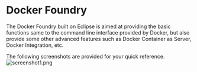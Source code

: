 # Docker Foundry
The Docker Foundry built on Eclipse is aimed at providing the basic functions same to the command line interface provided by Docker, but also provide some other advanced features such as Docker Container as Server, Docker Integration, etc.

The following screenshots are provided for your quick reference.
<img alt="screenshot1.png" src="https://github.com/osswangxining/dockerfoundry/blob/master/cn.dockerfoundry.ide.eclipse.explorer.ui.help/html/screenshots/screenshot1.png?raw=true">
